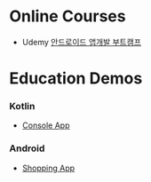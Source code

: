 # Online Courses
- Udemy [안드로이드 앱개발 부트캠프](https://www.udemy.com/course/learn-android-development-with-kotlin/?referralCode=6FBFB8400DD428ABC0C3)


# Education Demos
### Kotlin
- [Console App](https://github.com/step4me/shoppi-kotlin-console-app)

### Android
- [Shopping App](https://github.com/step4me/shoppi-android)

